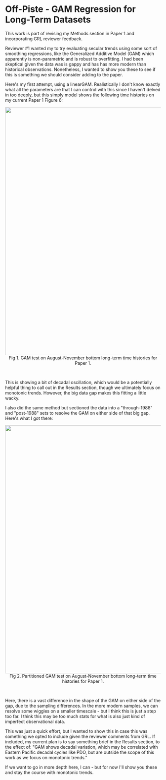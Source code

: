 # Off-Piste - GAM Regression for Long-Term Datasets

This work is part of revising my Methods section in Paper 1 and incorporating GRL reviewer feedback.

Reviewer #1 wanted my to try evaluating secular trends using some sort of smoothing regressions, like the Generalized Additive Model (GAM) which apparently is non-parametric and is robust to overfitting. I had been skeptical given the data was is gappy and has has more modern than historical observations. Nonetheless, I wanted to show you these to see if this is something we should consider adding to the paper.

Here's my first attempt, using a linearGAM. Realistically I don't know exactly what all the parameters are that I can control with this since I haven't delved in too deeply, but this simply model shows the following time histories on my current Paper 1 Figure 6:

<p style="text-align:center;"><img src="https://github.com/user-attachments/assets/94c2775f-6ad1-47ec-9076-160e56e68a36" width="800"/><br>Fig 1. GAM test on August-November bottom long-term time histories for Paper 1.</p><br>

This is showing a bit of decadal oscillation, which would be a potentially helpful thing to call out in the Results section, though we ultimately focus on monotonic trends. However, the big data gap makes this fitting a little wacky.

I also did the same method but sectioned the data into a "through-1988" and "post-1988" sets to resolve the GAM on either side of that big gap. Here's what I got there:

<p style="text-align:center;"><img src="https://github.com/user-attachments/assets/a6ab1766-d41f-4309-9ddf-b4c9fca88552" width="800"/><br>Fig 2. Partitioned GAM test on August-November bottom long-term time histories for Paper 1.</p><br>

Here, there is a vast difference in the shape of the GAM on either side of the gap, due to the sampling differences. In the more modern samples, we can resolve some wiggles on a smaller timescale - but I think this is just a step too far. I think this may be too much stats for what is also just kind of imperfect observational data.

This was just a quick effort, but I wanted to show this in case this was something we opted to include given the reviewer comments from GRL. If included, my current plan is to say something brief in the Results section, to the effect of: "GAM shows decadal variation, which may be correlated with Eastern Pacific decadal cycles like PDO, but are outside the scope of this work as we focus on monotonic trends."

If we want to go in more depth here, I can - but for now I'll show you these and stay the course with monotonic trends.





